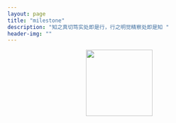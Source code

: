 ```yaml
---
layout: page
title: "milestone"
description: "知之真切笃实处即是行，行之明觉精察处即是知 "
header-img: ""
---
```



<center>
    <p><img src="http://7xlfkx.com1.z0.glb.clouddn.com/white2.jpg" height="150" width="150" align="center"></p>
</center>







